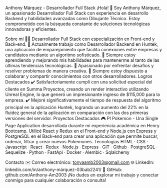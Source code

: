 Anthony Márquez - Desarrollador Full Stack
¡Hola! 👋 Soy Anthony Márquez, un apasionado Desarrollador Full Stack con experiencia en desarrollo Backend y habilidades avanzadas como Dibujante Técnico. Estoy comprometido con la búsqueda constante de soluciones tecnológicas innovadoras y eficientes.

Sobre mí
👨‍💻 Desarrollador Full Stack con especialización en Front-end y Back-end.
💼 Actualmente trabajo como Desarrollador Backend en Huntek, una aplicación de emparejamiento que facilita conexiones entre empresas y candidatos mediante un algoritmo sofisticado.
🌱 Siempre estoy aprendiendo y mejorando mis habilidades para mantenerme al tanto de las últimas tendencias tecnológicas.
🚀 Apasionado por enfrentar desafíos y resolver problemas de manera creativa.
💬 Siempre estoy dispuesto a colaborar y compartir conocimientos con otros desarrolladores.
Logros Destacados
✔️ Satisfactoriamente cumplí con una solicitud especial del cliente en Summa Proyectos, creando un render interactivo utilizando Unreal Engine, lo que generó un impresionante ingreso de $115,000 para la empresa.
✔️ Mejoré significativamente el tiempo de respuesta del algoritmo principal en la aplicación Huntek, logrando un aumento del 22% en la fluidez general de la aplicación en comparación con las dos primeras versiones del servidor.
Proyectos Destacados
🎮 PI Pokemon - Una Single Page Application desarrollada durante mi experiencia académica en Henry Bootcamp. Utilicé React y Redux en el Front-end y Node.js con Express y PostgreSQL en el Back-end para crear una aplicación que permite buscar, ordenar, filtrar y crear nuevos Pokemones.
Tecnologías
HTML · CSS · Javascript · React · Redux · Node.js · Express · GIT · Github · PostgreSQL · Sequelize · Python · FastApi · Docker · Alembic · Sqlalchemy

Contacto
✉️ Correo electrónico: tonyaamb2003@gmail.com
🌐 LinkedIn: linkedin.com/in/anthony-márquez-03bab2241/
📂 GitHub: github.com/Anthony-Am2003
¡No dudes en explorar mi trabajo y conectar conmigo para cualquier colaboración o consulta!
